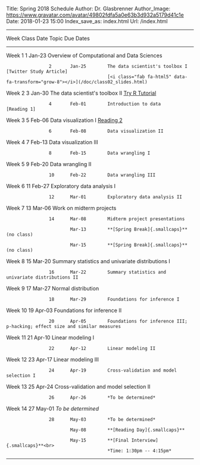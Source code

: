 Title: Spring 2018 Schedule
Author: Dr. Glasbrenner
Author_Image: https://www.gravatar.com/avatar/49802fdfa5a0e63b3d932a5179d41c1e
Date: 2018-01-23 15:00
Index_save_as: index.html
Url: /index.html

------------------------------------------------------------------------------------------------------------------------------------------------------------
Week                Class   Date          Topic                                                                                   Due Dates
------------------- ------- ------------- --------------------------------------------------------------------------------------- --------------------------
Week 1              1       Jan-23        Overview of Computational and Data Sciences

                    2       Jan-25        The data scientist's toolbox I                                                          [Twitter Study Article]
                                          [<i class="fab fa-html5" data-fa-transform="grow-8"></i>](/doc/class02_slides.html)

Week 2              3       Jan-30        The data scientist's toolbox II                                                         [Try R Tutorial]

                    4       Feb-01        Introduction to data                                                                    [Reading 1]

Week 3              5       Feb-06        Data visualization I                                                                    [Reading 2]

                    6       Feb-08        Data visualization II

Week 4              7       Feb-13        Data visualization III

                    8       Feb-15        Data wrangling I

Week 5              9       Feb-20        Data wrangling II

                    10      Feb-22        Data wrangling III

Week 6              11      Feb-27        Exploratory data analysis I

                    12      Mar-01        Exploratory data analysis II

Week 7              13      Mar-06        Work on midterm projects

                    14      Mar-08        Midterm project presentations

                            Mar-13        **[Spring Break]{.smallcaps}** (no class)

                            Mar-15        **[Spring Break]{.smallcaps}** (no class)

Week 8              15      Mar-20        Summary statistics and univariate distributions I

                    16      Mar-22        Summary statistics and univariate distributions II

Week 9              17      Mar-27        Normal distribution

                    18      Mar-29        Foundations for inference I

Week 10             19      Apr-03        Foundations for inference II

                    20      Apr-05        Foundations for inference III; p-hacking; effect size and similar measures

Week 11             21      Apr-10        Linear modeling I

                    22      Apr-12        Linear modeling II

Week 12             23      Apr-17        Linear modeling III

                    24      Apr-19        Cross-validation and model selection I

Week 13             25      Apr-24        Cross-validation and model selection II

                    26      Apr-26        *To be determined*

Week 14             27      May-01        *To be determined*

                    28      May-03        *To be determined*

                            May-08        **[Reading Day]{.smallcaps}**

                            May-15        **[Final Interview]{.smallcaps}**<br>
                                          *Time: 1:30pm -- 4:15pm*
------------------------------------------------------------------------------------------------------------------------------------------------------------

[Reading 1]:             /assignments.html
[Reading 2]:             /assignments.html
[Try R Tutorial]:        /assignments.html
[Twitter Study Article]: /assignments.html
